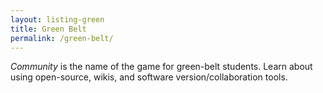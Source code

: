 ```yaml
---
layout: listing-green
title: Green Belt
permalink: /green-belt/
---
```

*Community* is the name of the game for green-belt students. Learn about using
open-source, wikis, and software version/collaboration tools.

